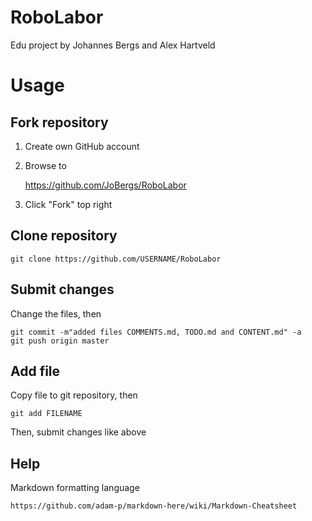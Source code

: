 # RoboLabor
Edu project by Johannes Bergs and Alex Hartveld

Usage
==========

Fork repository
-----------------------
1. Create own GitHub account
2. Browse to

    https://github.com/JoBergs/RoboLabor

3. Click "Fork" top right

Clone repository
------------------------

    git clone https://github.com/USERNAME/RoboLabor


Submit changes
-------------------------------
Change the files, then

    git commit -m"added files COMMENTS.md, TODO.md and CONTENT.md" -a
    git push origin master

Add file
---------------------
Copy file to git repository, then

    git add FILENAME

Then, submit changes like above

Help
-----------------

Markdown formatting language

    https://github.com/adam-p/markdown-here/wiki/Markdown-Cheatsheet